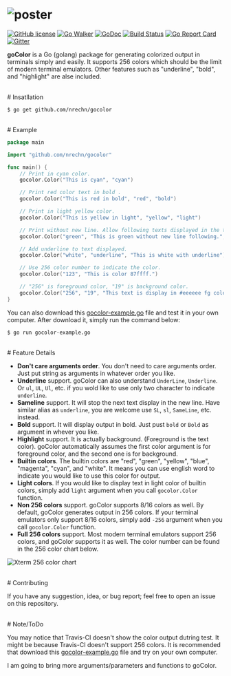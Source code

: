 # ![poster](https://github.com/nrechn/gocolor/raw/master/misc/goColor-poster.png)
[![GitHub license](https://img.shields.io/badge/license-GPL%20V3.0-red.svg?style=flat-square)](https://raw.githubusercontent.com/nrechn/bspwm-config/master/LICENSE)
[![Go Walker](http://gowalker.org/api/v1/badge)](http://gowalker.org/github.com/nrechn/gocolor)
[![GoDoc](http://img.shields.io/badge/go-documentation-blue.svg?style=flat-square)](http://godoc.org/github.com/nrechn/gocolor) 
[![Build Status](http://img.shields.io/travis/nrechn/gocolor.svg?style=flat-square)](https://travis-ci.org/nrechn/gocolor)
[![Go Report Card](https://goreportcard.com/badge/github.com/nrechn/gocolor)](https://goreportcard.com/report/github.com/nrechn/gocolor)
[![Gitter](https://badges.gitter.im/nrechn/gocolor.svg?style=flat-square)](https://gitter.im/nrechn/gocolor?utm_source=badge&utm_medium=badge&utm_campaign=pr-badge)

**goColor** is a Go (golang) package for generating colorized output in terminals simply and easily. It supports 256 colors which should be the limit of modern terminal emulators. Other features such as "underline", "bold", and "highlight" are alse included.

<br>
# Insatllation

```shell
$ go get github.com/nrechn/gocolor
```

<br>
# Example

```go
package main

import "github.com/nrechn/gocolor"

func main() {
	// Print in cyan color.
	gocolor.Color("This is cyan", "cyan")

	// Print red color text in bold .
	gocolor.Color("This is red in bold", "red", "bold")

	// Print in light yellow color.
	gocolor.Color("This is yellow in light", "yellow", "light")

	// Print without new line. Allow following texts displayed in the this (same) line.
	gocolor.Color("green", "This is green without new line following.", "sameline")

	// Add underline to text displayed.
	gocolor.Color("white", "underline", "This is white with underline")

	// Use 256 color number to indicate the color.
	gocolor.Color("123", "This is color 87ffff.")

	// "256" is foreground color, "19" is background color.
	gocolor.Color("256", "19", "This text is display in #eeeeee fg color and #0000af bg color")
}
```

You can also download this [gocolor-example.go](https://github.com/nrechn/gocolor/raw/master/misc/gocolor-example.go) file and test it in your own computer. After download it, simply run the command below:
```shell
$ go run gocolor-example.go
```

<br>
# Feature Details

- **Don't care arguments order**. You don't need to care arguments order. Just put string as arguments in whatever order you like.
- **Underline** support. goColor can also understand `UnderLine`, `Underline`. Or `ul`, `UL`, `Ul`, etc. if you wold like to use only two character to indicate `underline`.
- **Sameline** support. It will stop the next text display in the new line. Have similar alias as `underline`, you are welcome use `SL`, `sl`, `SameLine`, etc. instead.
- **Bold** support. It will display output in bold. Just pust `bold` or `Bold` as argument in whever you like.
- **Highlight** support. It is actually background. (Foreground is the text color). goColor automatically assumes the first color argument is for foreground color, and the second one is for background.
- **Builtin colors**. The builtin colors are "red", "green", "yellow", "blue", "magenta", "cyan", and "white". It means you can use english word to indicate you would like to use this color for output.
- **Light colors**. If you would like to display text in light color of builtin colors, simply add `light` argument when you call `gocolor.Color` function.
- **Non 256 colors** support. goColor supports 8/16 colors as well. By default, goColor generates output in 256 colors. If your terminal emulators only support 8/16 colors, simply add `-256` argument when you call `gocolor.Color` function.
- **Full 256 colors** support. Most modern terminal emulators support 256 colors, and goColor supports it as well. The color number can be found in the 256 color chart below.

![Xterm 256 color chart](https://upload.wikimedia.org/wikipedia/en/1/15/Xterm_256color_chart.svg)

<br>
# Contributing

If you have any suggestion, idea, or bug report; feel free to open an issue on this repository.

<br>
# Note/ToDo

You may notice that Travis-CI doesn't show the color output dutring test. It might be because Travis-CI doesn't support 256 colors. It is recommended that download this [gocolor-example.go](https://github.com/nrechn/gocolor/raw/master/misc/gocolor-example.go) file and try on your own computer.

I am going to bring more arguments/parameters and functions to goColor.
